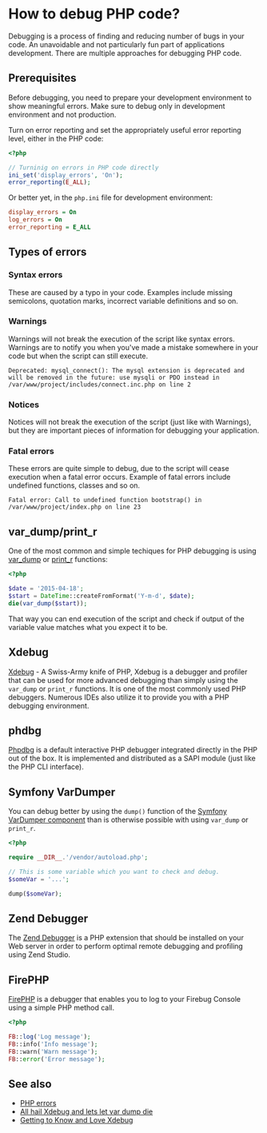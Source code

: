 # How to debug PHP code?

Debugging is a process of finding and reducing number of bugs in your code. An
unavoidable and not particularly fun part of applications development. There are
multiple approaches for debugging PHP code.

## Prerequisites

Before debugging, you need to prepare your development environment to show
meaningful errors. Make sure to debug only in development environment and not
production.

Turn on error reporting and set the appropriately useful error reporting level,
either in the PHP code:

```php
<?php

// Turninig on errors in PHP code directly
ini_set('display_errors', 'On');
error_reporting(E_ALL);
```

Or better yet, in the `php.ini` file for development environment:

```ini
display_errors = On
log_errors = On
error_reporting = E_ALL
```

## Types of errors

### Syntax errors

These are caused by a typo in your code. Examples include missing semicolons,
quotation marks, incorrect variable definitions and so on.

### Warnings

Warnings will not break the execution of the script like syntax errors. Warnings
are to notify you when you've made a mistake somewhere in your code but when the
script can still execute.

```
Deprecated: mysql_connect(): The mysql extension is deprecated and will be removed in the future: use mysqli or PDO instead in /var/www/project/includes/connect.inc.php on line 2
```

### Notices

Notices will not break the execution of the script (just like with Warnings),
but they are important pieces of information for debugging your application.

### Fatal errors

These errors are quite simple to debug, due to the script will cease execution
when a fatal error occurs. Example of fatal errors include undefined functions,
classes and so on.

```
Fatal error: Call to undefined function bootstrap() in /var/www/project/index.php on line 23
```

## var\_dump/print\_r

One of the most common and simple techiques for PHP debugging is using
[var_dump](http://php.net/var_dump) or [print_r](http://php.net/print_r)
functions:

```php
<?php

$date = '2015-04-18';
$start = DateTime::createFromFormat('Y-m-d', $date);
die(var_dump($start));
```

That way you can end execution of the script and check if output of the variable
value matches what you expect it to be.

## Xdebug

[Xdebug](http://xdebug.org/) - A Swiss-Army knife of PHP, Xdebug is a debugger
and profiler that can be used for more advanced debugging than simply using the
`var_dump` or `print_r` functions. It is one of the most commonly used PHP
debuggers. Numerous IDEs also utilize it to provide you with a PHP debugging
environment.

## phdbg

[Phpdbg](http://phpdbg.com/) is a default interactive PHP debugger integrated
directly in the PHP out of the box. It is implemented and distributed as a SAPI
module (just like the PHP CLI interface).

## Symfony VarDumper

You can debug better by using the `dump()` function of the
[Symfony VarDumper component](http://symfony.com/components/VarDumper)
than is otherwise possible with using `var_dump` or `print_r`.

```php
<?php

require __DIR__.'/vendor/autoload.php';

// This is some variable which you want to check and debug.
$someVar = '...';

dump($someVar);
```

## Zend Debugger

The [Zend Debugger](https://www.zend.com/topics/Zend-Debugger-Installation-Guide.pdf)
is a PHP extension that should be installed on your Web server in order to
perform optimal remote debugging and profiling using Zend Studio.

## FirePHP

[FirePHP](http://www.firephp.org/) is a debugger that enables you to log to your
Firebug Console using a simple PHP method call.

```php
<?php

FB::log('Log message');
FB::info('Info message');
FB::warn('Warn message');
FB::error('Error message');
```

## See also

* [PHP errors](https://php.earth/docs/php/ref/errors)
* [All hail Xdebug and lets let var dump die](http://jamescowie.me/blog/2016/12/all-hail-xdebug-and-lets-let-var-dump-die/)
* [Getting to Know and Love Xdebug](https://www.sitepoint.com/getting-know-love-xdebug/)
